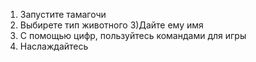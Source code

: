  1) Запустите тамагочи
 2) Выбирете тип животного
 3)Дайте ему имя
 4) С помощью цифр, пользуйтесь командами для игры 
 5) Наслаждайтесь
